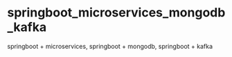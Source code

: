 # springboot_microservices_mongodb_kafka
springboot + microservices, springboot + mongodb, springboot + kafka
